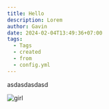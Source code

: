 ```yaml
---
title: Hello
description: Lorem
author: Gavin
date: 2024-02-04T13:49:36+07:00
tags:
  - Tags
  - created
  - from
  - config.yml
---
```

asdasdasdasd

![girl](/static/img/download-1-.jpg)



